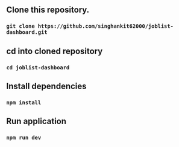 ## Clone this repository.
### `git clone https://github.com/singhankit62000/joblist-dashboard.git`

## cd into cloned repository
### `cd joblist-dashboard`

## Install dependencies
### `npm install`

## Run application
### `npm run dev`
